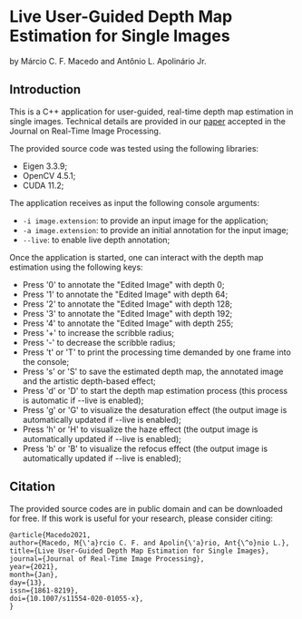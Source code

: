 # Live User-Guided Depth Map Estimation for Single Images

by Márcio C. F. Macedo and Antônio L. Apolinário Jr.

## Introduction

This is a C++ application for user-guided, real-time depth map estimation in single images. Technical details are provided in our [paper](https://doi.org/10.1007/s11554-020-01055-x) accepted in the Journal on Real-Time Image Processing.

The provided source code was tested using the following libraries:
* Eigen 3.3.9;
* OpenCV 4.5.1;
* CUDA 11.2;

The application receives as input the following console arguments:
* ```-i image.extension```: to provide an input image for the application;
* ```-a image.extension```: to provide an initial annotation for the input image;
* ```--live```: to enable live depth annotation;

Once the application is started, one can interact with the depth map estimation using the following keys:
* Press '0' to annotate the "Edited Image" with depth 0;
* Press '1' to annotate the "Edited Image" with depth 64;
* Press '2' to annotate the "Edited Image" with depth 128;
* Press '3' to annotate the "Edited Image" with depth 192;
* Press '4' to annotate the "Edited Image" with depth 255;
* Press '+' to increase the scribble radius;
* Press '-' to decrease the scribble radius;
* Press 't' or 'T' to print the processing time demanded by one frame into the console;
* Press 's' or 'S' to save the estimated depth map, the annotated image and the artistic depth-based effect;
* Press 'd' or 'D' to start the depth map estimation process (this process is automatic if --live is enabled);
* Press 'g' or 'G' to visualize the desaturation effect (the output image is automatically updated if --live is enabled);
* Press 'h' or 'H' to visualize the haze effect (the output image is automatically updated if --live is enabled);
* Press 'b' or 'B' to visualize the refocus effect (the output image is automatically updated if --live is enabled);

## Citation

The provided source codes are in public domain and can be downloaded for free. If this work is useful for your research, please consider citing:

  ```shell
  @article{Macedo2021,
  author={Macedo, M{\'a}rcio C. F. and Apolin{\'a}rio, Ant{\^o}nio L.},
  title={Live User-Guided Depth Map Estimation for Single Images},
  journal={Journal of Real-Time Image Processing},
  year={2021},
  month={Jan},
  day={13},
  issn={1861-8219},
  doi={10.1007/s11554-020-01055-x},
  }
  ```
